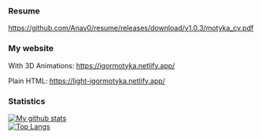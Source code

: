 ### Resume
https://github.com/Anav0/resume/releases/download/v1.0.3/motyka_cv.pdf

### My website

With 3D Animations: https://igormotyka.netlify.app/

Plain HTML:         https://light-igormotyka.netlify.app/

### Statistics 
[![My github stats](https://github-readme-stats.vercel.app/api?username=anav0&count_private=true&show_icons=true&theme=graywhite)](https://github.com/anav0/github-readme-stats)\
[![Top Langs](https://github-readme-stats.vercel.app/api/top-langs/?username=anav0&count_private=true&show_icons=true&theme=graywhite)](https://github.com/anav0/github-readme-stats)
